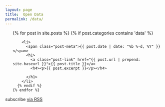 ```yaml
---
layout: page
title:  Open Data
permalink: /data/
---
```


<div class="home">

  <ul class="post-list">
    {% for post in site.posts %}
      {% if post.categories contains 'data' %}

        <li>  
          <span class="post-meta">{{ post.date | date: "%b %-d, %Y" }}</span>
          <h1>
            <a class="post-link" href="{{ post.url | prepend: site.baseurl }}">{{ post.title }}</a>
            <h4><p>{{ post.excerpt }}</p></h4>

          </h1>
        </li>
      {% endif %}      
    {% endfor %}
  </ul>

  <p class="rss-subscribe">subscribe <a href="{{ "/feed.xml" | prepend: site.baseurl }}">via RSS</a></p>

</div>